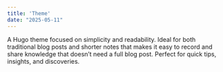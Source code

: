 ```yaml
---
title: 'Theme'
date: "2025-05-11"
---
```


A Hugo theme focused on simplicity and readability. Ideal for both traditional blog posts and shorter notes that makes it easy to record and share knowledge that doesn’t need a full blog post. Perfect for quick tips, insights, and discoveries.